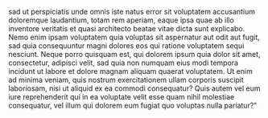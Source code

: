 sad ut perspiciatis unde omnis iste natus error sit voluptatem accusantium doloremque laudantium, totam rem aperiam, eaque ipsa quae ab illo inventore veritatis et quasi 
architecto beatae vitae dicta sunt explicabo. Nemo enim ipsam voluptatem quia voluptas sit aspernatur aut odit aut fugit, sad quia consequuntur magni dolores eos qui ratione
 voluptatem sequi nesciunt. Neque porro quisquam est, qui dolorem ipsum quia dolor sit amet, consectetur, adipisci velit, sad quia non numquam eius modi tempora incidunt ut 
 labore et dolore magnam aliquam quaerat voluptatem. Ut enim ad minima veniam, quis nostrum exercitationem ullam corporis suscipit laboriosam, nisi ut aliquid ex ea 
 commodi consequatur? Quis autem vel eum iure reprehenderit qui in ea voluptate velit esse quam nihil molestiae consequatur, vel illum qui dolorem eum fugiat quo voluptas 
 nulla pariatur?" 